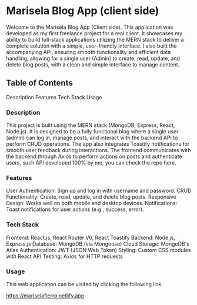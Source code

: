 # Marisela Blog App (client side)

Welcome to the Marisela Blog App (Client side). This application was developed as my first freelance project for a real client. It showcases my ability to build full-stack applications utilizing the MERN stack to deliver a complete solution with a simple, user-friendly interface. I also built the accompanying API, ensuring smooth functionality and efficient data handling, allowing for a single user (Admin) to create, read, update, and delete blog posts, with a clean and simple interface to manage content.

## Table of Contents

Description
Features
Tech Stack
Usage

### Description

This project is built using the MERN stack (MongoDB, Express, React, Node.js). It is designed to be a fully functional blog where a single user (admin) can log in, manage posts, and interact with the backend API to perform CRUD operations. The app also integrates Toastify notifications for smooth user feedback during interactions.
The frontend communicates with the backend through Axios to perform actions on posts and authenticate users, such API developed 100% by me, you can check the repo here.

### Features

User Authentication: Sign up and log in with username and password.
CRUD Functionality: Create, read, update, and delete blog posts.
Responsive Design: Works well on both mobile and desktop devices.
Notifications: Toast notifications for user actions (e.g., success, error).

### Tech Stack

Frontend: React.js, React Router V6, React Toastify
Backend: Node.js, Express.js
Database: MongoDB (via Mongoose)
Cloud Storage: MongoDB's Atlas
Authentication: JWT (JSON Web Token)
Styling: Custom CSS modules with React
API Testing: Axios for HTTP requests

### Usage

This web application can be visited by clicking the following link.

https://mariselafierro.netlify.app
